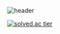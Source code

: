 ![header](https://capsule-render.vercel.app/api?type=waving&color=auto&height=200&section=header&text=SeungHu%20Kim&fontSize=60)


[![solved.ac tier](http://mazassumnida.wtf/api/v2/generate_badge?boj=shockim3710)](https://solved.ac/shockim3710)

